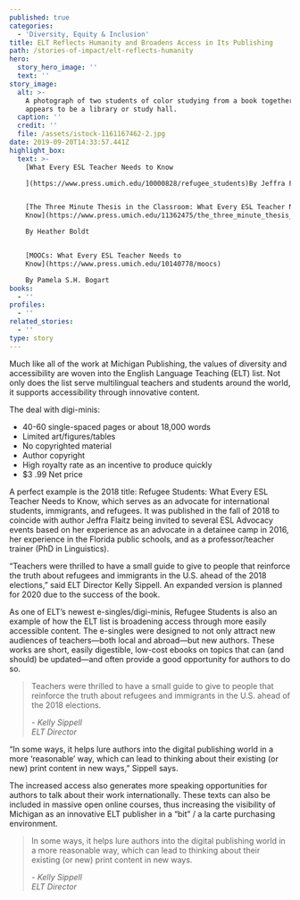 ```yaml
---
published: true
categories:
  - 'Diversity, Equity & Inclusion'
title: ELT Reflects Humanity and Broadens Access in Its Publishing
path: /stories-of-impact/elt-reflects-humanity
hero:
  story_hero_image: ''
  text: ''
story_image:
  alt: >-
    A photograph of two students of color studying from a book together in what
    appears to be a library or study hall.
  caption: ''
  credit: ''
  file: /assets/istock-1161167462-2.jpg
date: 2019-09-20T14:33:57.441Z
highlight_box:
  text: >-
    [What Every ESL Teacher Needs to Know

    ](https://www.press.umich.edu/10000828/refugee_students)By Jeffra Flaitz


    [The Three Minute Thesis in the Classroom: What Every ESL Teacher Needs to
    Know](https://www.press.umich.edu/11362475/the_three_minute_thesis_in_the_classroom)

    By Heather Boldt


    [MOOCs: What Every ESL Teacher Needs to
    Know](https://www.press.umich.edu/10140778/moocs)

    By Pamela S.H. Bogart
books:
  - ''
profiles:
  - ''
related_stories:
  - ''
type: story
---
```

Much like all of the work at Michigan Publishing, the values of diversity and accessibility are woven into the English Language Teaching (ELT) list. Not only does the list serve multilingual teachers and students around the world, it supports accessibility through innovative content.

<div class="lg:float-right lg:-mr-64 lg:w-3/5 border-l-8 border-sea-blue px-6 pt-6 ml-6 mb-4" markdown="1">The deal with digi-minis:

* 40-60 single-spaced pages or about 18,000 words
* Limited art/figures/tables
* No copyrighted material
* Author copyright
* High royalty rate as an incentive to produce quickly
* $3 .99 Net price</div>

A perfect example is the 2018 title: Refugee Students: What Every ESL Teacher Needs to Know, which serves as an advocate for international students, immigrants, and refugees. It was published in the fall of 2018 to coincide with author Jeffra Flaitz being invited to several ESL Advocacy events based on her experience as an advocate in a detainee camp in 2016, her experience in the Florida public schools, and as a professor/teacher trainer (PhD in Linguistics). 

“Teachers were thrilled to have a small guide to give to people that reinforce the truth about refugees and immigrants in the U.S. ahead of the 2018 elections,” said ELT Director Kelly Sippell. An expanded version is planned for 2020 due to the success of the book.

As one of ELT’s newest e-singles/digi-minis, Refugee Students is also an example of how the ELT list is broadening access through more easily accessible content. The e-singles were designed to not only attract new audiences of teachers—both local and abroad—but new authors. These works are short, easily digestible, low-cost ebooks on topics that can (and should) be updated—and often provide a good opportunity for authors to do so. 

<blockquote class="quote floated yellow"><p>Teachers were thrilled to have a small guide to give to people that reinforce the truth about refugees and immigrants in the U.S. ahead of the 2018 elections.</p><footer><cite>- Kelly Sippell<br>ELT Director</cite></footer></blockquote>

“In some ways, it helps lure authors into the digital publishing world in a more ‘reasonable’ way, which can lead to thinking about their existing (or new) print content in new ways,” Sippell says.

The increased access also generates more speaking opportunities for authors to talk about their work internationally. These texts can also be included in massive open online courses, thus increasing the visibility of Michigan as an innovative ELT publisher in a “bit” / a la carte purchasing environment.

<blockquote class="quote full blue"><p>In some ways, it helps lure authors into the digital publishing world in a more reasonable way, which can lead to thinking about their existing (or new) print content in new ways.</p><footer><cite>- Kelly Sippell<br>ELT Director</cite></footer></blockquote>

